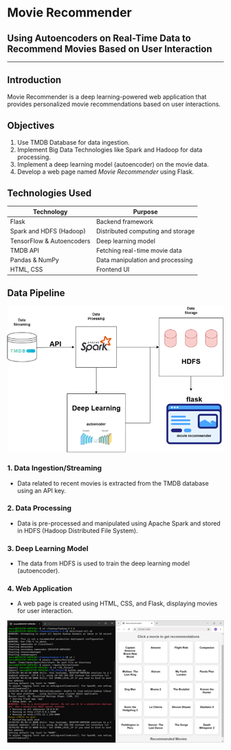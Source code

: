 # Movie Recommender

## Using Autoencoders on Real-Time Data to Recommend Movies Based on User Interaction

---

## Introduction
Movie Recommender is a deep learning-powered web application that provides personalized movie recommendations based on user interactions.

## Objectives
1. Use TMDB Database for data ingestion.
2. Implement Big Data Technologies like Spark and Hadoop for data processing.
3. Implement a deep learning model (autoencoder) on the movie data.
4. Develop a web page named *Movie Recommender* using Flask.

## Technologies Used

| Technology | Purpose |
|------------|---------|
| Flask | Backend framework |
| Spark and HDFS (Hadoop) | Distributed computing and storage |
| TensorFlow & Autoencoders | Deep learning model |
| TMDB API | Fetching real-time movie data |
| Pandas & NumPy | Data manipulation and processing |
| HTML, CSS | Frontend UI |

## Data Pipeline

![Figure1: Data Pipeline](https://github.com/Imranian/Movie-Recommender/blob/401dd084261816fd5476be105d7b6095d17c3527/Data_Pipeline.drawio.png)

### 1. Data Ingestion/Streaming
- Data related to recent movies is extracted from the TMDB database using an API key.

### 2. Data Processing
- Data is pre-processed and manipulated using Apache Spark and stored in HDFS (Hadoop Distributed File System).

### 3. Deep Learning Model
- The data from HDFS is used to train the deep learning model (autoencoder).

### 4. Web Application
- A web page is created using HTML, CSS, and Flask, displaying movies for user interaction.


![Recommended Movies](https://github.com/Imranian/Movie-Recommender/blob/401dd084261816fd5476be105d7b6095d17c3527/DL%20project.png)

